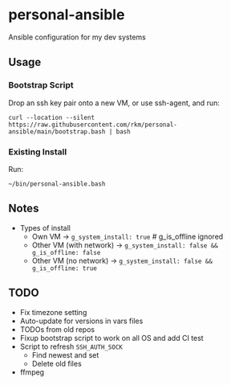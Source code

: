 # personal-ansible

Ansible configuration for my dev systems

## Usage

### Bootstrap Script

Drop an ssh key pair onto a new VM, or use ssh-agent, and run:

```console
curl --location --silent https://raw.githubusercontent.com/rkm/personal-ansible/main/bootstrap.bash | bash
```

### Existing Install

Run:

```console
~/bin/personal-ansible.bash
```

## Notes

- Types of install
  - Own VM -> `g_system_install: true` # g_is_offline ignored
  - Other VM (with network) ->
    `g_system_install: false && g_is_offline: false`
  - Other VM (no network) -> `g_system_install: false && g_is_offline: true`

## TODO

- Fix timezone setting
- Auto-update for versions in vars files
- TODOs from old repos
- Fixup bootstrap script to work on all OS and add CI test
- Script to refresh `SSH_AUTH_SOCK`
  - Find newest and set
  - Delete old files
- ffmpeg
